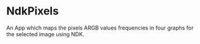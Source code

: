 # NdkPixels
An App which maps the pixels ARGB values frequencies in four graphs for the selected image using NDK.
